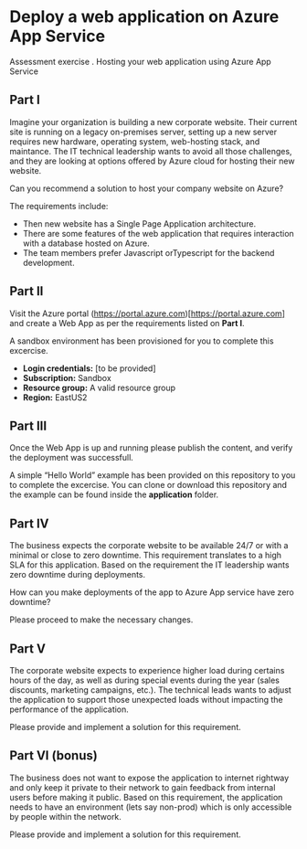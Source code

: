 # Deploy a web application on Azure App Service
Assessment exercise . Hosting your web application using Azure App Service

## Part I
Imagine your organization is building a new corporate website. Their current site is running on a legacy on-premises server, setting up a new server requires new hardware, operating system, web-hosting stack, and maintance. The IT technical leadership wants to avoid all those challenges, and they are looking at options offered by Azure cloud for hosting their new website.

Can you recommend a solution to host your company website on Azure? 

The requirements include: 
- Then new website has a Single Page Application architecture.
- There are some features of the web application that requires interaction with a database hosted on Azure.
- The team members prefer Javascript orTypescript for the backend development.

## Part II
Visit the Azure portal (https://portal.azure.com)[https://portal.azure.com] and create a Web App as per the requirements listed on **Part I**.

A sandbox environment has been provisioned for you to complete this excercise.
- **Login credentials:** [to be provided] 
- **Subscription:** Sandbox 
- **Resource group:** A valid resource group 
- **Region:** EastUS2 

## Part III
Once the Web App is up and running please publish the content, and verify the deployment was successfull.

A simple “Hello World” example has been provided on this repository to you to complete the excercise. You can clone or download this repository and the example can be found inside the **application** folder.

## Part IV
The business expects the corporate website to be available 24/7 or with a minimal or close to zero downtime. This requirement translates to a high SLA for this application. Based on the requirement the IT leadership wants zero downtime during deployments.

How can you make deployments of the app to Azure App service have zero downtime? 

Please proceed to make the necessary changes.

## Part V
The corporate website expects to experience higher load during certains hours of the day, as well as during special events during the year (sales discounts, marketing campaigns, etc.). The technical leads wants to adjust the application to support those unexpected loads without impacting the performance of the application.

Please provide and implement a solution for this requirement.

## Part VI (bonus)
The business does not want to expose the application to internet rightway and only keep it private to their network to gain feedback from internal users before making it public. Based on this requirement, the application needs to have an environment (lets say non-prod) which is only accessible by people within the network.

Please provide and implement a solution for this requirement.
